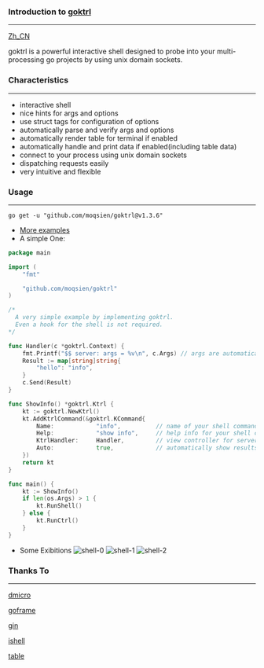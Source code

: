 ### Introduction to [goktrl](https://github.com/moqsien/goktrl) 

------------------
[Zh_CN](https://github.com/moqsien/goktrl/blob/main/docs/ReadMeZh.md)

goktrl is a powerful interactive shell designed to probe into your multi-processing go projects by using unix domain sockets.

### Characteristics
------------------
- interactive shell
- nice hints for args and options
- use struct tags for configuration of options
- automatically parse and verify args and options
- automatically render table for terminal if enabled
- automatically handle and print data if enabled(including table data)
- connect to your process using unix domain sockets
- dispatching requests easily
- very intuitive and flexible

### Usage
------------------
```shell
go get -u "github.com/moqsien/goktrl@v1.3.6"
```
- [More examples](https://github.com/moqsien/goktrl/tree/main/examples/ktrl)
- A simple One:
```go
package main

import (
	"fmt"

	"github.com/moqsien/goktrl"
)

/*
  A very simple example by implementing goktrl.
  Even a hook for the shell is not required.
*/

func Handler(c *goktrl.Context) {
	fmt.Printf("$$ server: args = %v\n", c.Args) // args are automatically parsed and stored in c.Args
	Result := map[string]string{
		"hello": "info",
	}
	c.Send(Result)
}

func ShowInfo() *goktrl.Ktrl {
	kt := goktrl.NewKtrl()
	kt.AddKtrlCommand(&goktrl.KCommand{
		Name:            "info",          // name of your shell command
		Help:            "show info",     // help info for your shell command
		KtrlHandler:     Handler,         // view controller for server side
		Auto:            true,            // automatically show results or not
	})
	return kt
}

func main() {
	kt := ShowInfo()
	if len(os.Args) > 1 {
		kt.RunShell()
	} else {
		kt.RunCtrl()
	}
}
```

- Some Exibitions
![shell-0](https://github.com/moqsien/goktrl/blob/main/docs/0.png)
![shell-1](https://github.com/moqsien/goktrl/blob/main/docs/1.png)
![shell-2](https://github.com/moqsien/goktrl/blob/main/docs/2.png)

### Thanks To

------------------
[dmicro](https://github.com/osgochina/dmicro)

[goframe](https://github.com/gogf/gf)

[gin](https://github.com/gin-gonic/gin)

[ishell](https://github.com/abiosoft/ishell)

[table](https://github.com/aquasecurity/table)
